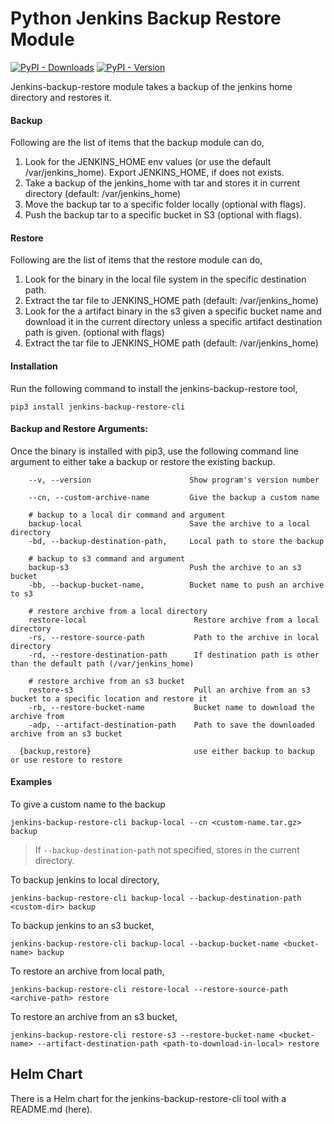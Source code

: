 # Python Jenkins Backup Restore Module

[![PyPI - Downloads](https://img.shields.io/pypi/dm/jenkins-backup-restore-cli?style=plastic)](https://pypi.org/project/jenkins-backup-restore-cli/)
[![PyPI - Version](https://img.shields.io/pypi/v/jenkins-backup-restore-cli?style=plasticl&logo=pypi)](https://pypi.org/project/jenkins-backup-restore-cli/)

Jenkins-backup-restore module takes a backup of the jenkins home directory and restores it.

#### Backup

Following are the list of items that the backup module can do,

1. Look for the JENKINS_HOME env values (or use the default /var/jenkins_home). Export JENKINS_HOME, if does not exists.
2. Take a backup of the jenkins_home with tar and stores it in current directory (default: /var/jenkins_home)
3. Move the backup tar to a specific folder locally (optional with flags).
4. Push the backup tar to a specific bucket in S3 (optional with flags). 

#### Restore
Following are the list of items that the restore module can do,

1. Look for the binary in the local file system in the specific destination path.
2. Extract the tar file to JENKINS_HOME path (default: /var/jenkins_home)
3. Look for the a artifact binary in the s3 given a specific bucket name and download it in the current directory unless a specific artifact destination path is given. (optional with flags)
4. Extract the tar file to JENKINS_HOME path (default: /var/jenkins_home)

#### Installation
Run the following command to install the jenkins-backup-restore tool,
```
pip3 install jenkins-backup-restore-cli
```

#### Backup and Restore Arguments:
Once the binary is installed with pip3, use the following command line argument to either take a backup or restore the existing backup.
 
```
    --v, --version                      Show program's version number

    --cn, --custom-archive-name         Give the backup a custom name
    
    # backup to a local dir command and argument
    backup-local                        Save the archive to a local directory
    -bd, --backup-destination-path,     Local path to store the backup
    
    # backup to s3 command and argument
    backup-s3                           Push the archive to an s3 bucket
    -bb, --backup-bucket-name,          Bucket name to push an archive to s3
    
    # restore archive from a local directory 
    restore-local                        Restore archive from a local directory
    -rs, --restore-source-path           Path to the archive in local directory
    -rd, --restore-destination-path      If destination path is other than the default path (/var/jenkins_home)
    
    # restore archive from an s3 bucket
    restore-s3                           Pull an archive from an s3 bucket to a specific location and restore it
    -rb, --restore-bucket-name           Bucket name to download the archive from
    -adp, --artifact-destination-path    Path to save the downloaded archive from an s3 bucket

  {backup,restore}                       use either backup to backup or use restore to restore
```

#### Examples

To give a custom name to the backup
```
jenkins-backup-restore-cli backup-local --cn <custom-name.tar.gz> backup
```
> If `--backup-destination-path` not specified, stores in the current directory.

To backup jenkins to local directory,
```
jenkins-backup-restore-cli backup-local --backup-destination-path <custom-dir> backup
```

To backup jenkins to an s3 bucket,
```
jenkins-backup-restore-cli backup-local --backup-bucket-name <bucket-name> backup
```

To restore an archive from local path,
```
jenkins-backup-restore-cli restore-local --restore-source-path <archive-path> restore
```

To restore an archive from an s3 bucket,
```
jenkins-backup-restore-cli restore-s3 --restore-bucket-name <bucket-name> --artifact-destination-path <path-to-download-in-local> restore
```

## Helm Chart
There is a Helm chart for the jenkins-backup-restore-cli tool with a README.md (here). 